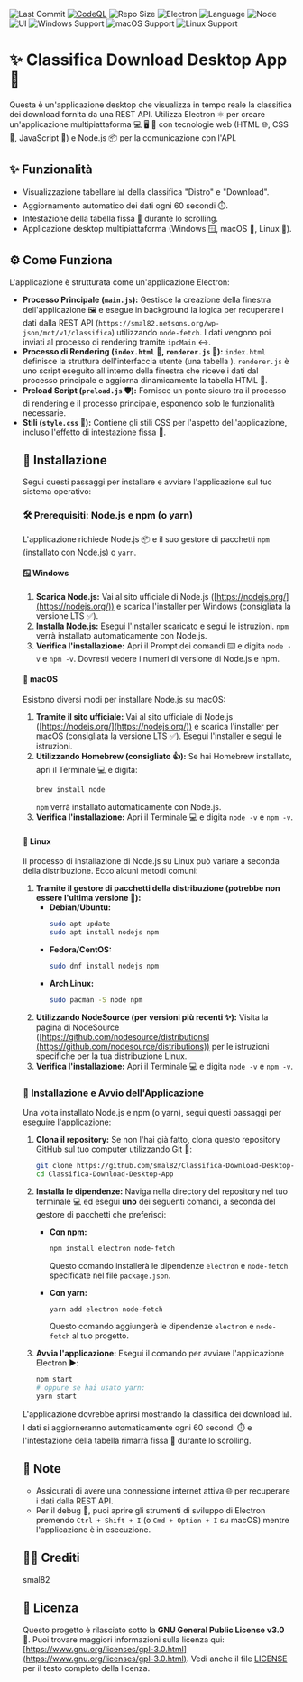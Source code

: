 ![Last Commit](https://img.shields.io/github/last-commit/smal82/Classifica-Download-Desktop-App)  [![CodeQL](https://github.com/smal82/Classifica-Download-Desktop-App/actions/workflows/github-code-scanning/codeql/badge.svg)](https://github.com/smal82/Classifica-Download-Desktop-App/actions/workflows/github-code-scanning/codeql) ![Repo Size](https://img.shields.io/github/repo-size/smal82/Classifica-Download-Desktop-App) ![Electron](https://img.shields.io/badge/devDependency-electron@37.1.0-blueviolet?logo=electron) ![Language](https://img.shields.io/badge/language-JavaScript-F7DF1E?logo=javascript&logoColor=black) ![Node](https://img.shields.io/badge/runtime-Node.js-339933?logo=node.js&logoColor=white)
![UI](https://img.shields.io/badge/UI-HTML/CSS-orange) ![Windows Support](https://img.shields.io/badge/Windows-✔️-blue?logo=windows)
![macOS Support](https://img.shields.io/badge/macOS-✔️-lightgrey?logo=apple)
![Linux Support](https://img.shields.io/badge/Linux-✔️-yellow?logo=linux)


# ✨ Classifica Download Desktop App 🚀

Questa è un'applicazione desktop che visualizza in tempo reale la classifica dei download fornita da una REST API. Utilizza Electron ⚛️ per creare un'applicazione multipiattaforma 💻 🖥️ 📱 con tecnologie web (HTML 🌐, CSS 🎨, JavaScript 📜) e Node.js 📦 per la comunicazione con l'API.

## ✨ Funzionalità

* Visualizzazione tabellare 📊 della classifica "Distro" e "Download".
* Aggiornamento automatico dei dati ogni 60 secondi ⏱️.
* Intestazione della tabella fissa 📌 durante lo scrolling.
* Applicazione desktop multipiattaforma (Windows 🪟, macOS 🍎, Linux 🐧).

## ⚙️ Come Funziona

L'applicazione è strutturata come un'applicazione Electron:

* **Processo Principale (`main.js`):** Gestisce la creazione della finestra dell'applicazione 🖼️ e esegue in background la logica per recuperare i dati dalla REST API (`https://smal82.netsons.org/wp-json/mct/v1/classifica`) utilizzando `node-fetch`. I dati vengono poi inviati al processo di rendering tramite `ipcMain` ↔️.
* **Processo di Rendering (`index.html` 📄, `renderer.js` 📜):** `index.html` definisce la struttura dell'interfaccia utente (una tabella <table>). `renderer.js` è uno script eseguito all'interno della finestra che riceve i dati dal processo principale e aggiorna dinamicamente la tabella HTML 🔄.
* **Preload Script (`preload.js` 🛡️):** Fornisce un ponte sicuro tra il processo di rendering e il processo principale, esponendo solo le funzionalità necessarie.
* **Stili (`style.css` 💅):** Contiene gli stili CSS per l'aspetto dell'applicazione, incluso l'effetto di intestazione fissa 📌.

## 💾 Installazione

Segui questi passaggi per installare e avviare l'applicazione sul tuo sistema operativo:

### 🛠️ Prerequisiti: Node.js e npm (o yarn)

L'applicazione richiede Node.js 📦 e il suo gestore di pacchetti `npm` (installato con Node.js) o `yarn`.

#### 🪟 Windows

1.  **Scarica Node.js:** Vai al sito ufficiale di Node.js ([https://nodejs.org/](https://nodejs.org/)) e scarica l'installer per Windows (consigliata la versione LTS ✅).
2.  **Installa Node.js:** Esegui l'installer scaricato e segui le istruzioni. `npm` verrà installato automaticamente con Node.js.
3.  **Verifica l'installazione:** Apri il Prompt dei comandi ⌨️ e digita `node -v` e `npm -v`. Dovresti vedere i numeri di versione di Node.js e npm.

#### 🍎 macOS

Esistono diversi modi per installare Node.js su macOS:

1.  **Tramite il sito ufficiale:** Vai al sito ufficiale di Node.js ([https://nodejs.org/](https://nodejs.org/)) e scarica l'installer per macOS (consigliata la versione LTS ✅). Esegui l'installer e segui le istruzioni.
2.  **Utilizzando Homebrew (consigliato 👍):** Se hai Homebrew installato, apri il Terminale 💻 e digita:
    ```bash
    brew install node
    ```
    `npm` verrà installato automaticamente con Node.js.
3.  **Verifica l'installazione:** Apri il Terminale 💻 e digita `node -v` e `npm -v`.

#### 🐧 Linux

Il processo di installazione di Node.js su Linux può variare a seconda della distribuzione. Ecco alcuni metodi comuni:

1.  **Tramite il gestore di pacchetti della distribuzione (potrebbe non essere l'ultima versione 🤔):**
    * **Debian/Ubuntu:**
        ```bash
        sudo apt update
        sudo apt install nodejs npm
        ```
    * **Fedora/CentOS:**
        ```bash
        sudo dnf install nodejs npm
        ```
    * **Arch Linux:**
        ```bash
        sudo pacman -S node npm
        ```
2.  **Utilizzando NodeSource (per versioni più recenti ✨):** Visita la pagina di NodeSource ([https://github.com/nodesource/distributions](https://github.com/nodesource/distributions)) per le istruzioni specifiche per la tua distribuzione Linux.
3.  **Verifica l'installazione:** Apri il Terminale 💻 e digita `node -v` e `npm -v`.

### 🚀 Installazione e Avvio dell'Applicazione

Una volta installato Node.js e npm (o yarn), segui questi passaggi per eseguire l'applicazione:

1.  **Clona il repository:** Se non l'hai già fatto, clona questo repository GitHub sul tuo computer utilizzando Git 🐙:
    ```bash
    git clone https://github.com/smal82/Classifica-Download-Desktop-App
    cd Classifica-Download-Desktop-App
    ```
2.  **Installa le dipendenze:** Naviga nella directory del repository nel tuo terminale 💻 ed esegui **uno** dei seguenti comandi, a seconda del gestore di pacchetti che preferisci:

    * **Con npm:**
        ```bash
        npm install electron node-fetch
        ```
        Questo comando installerà le dipendenze `electron` e `node-fetch` specificate nel file `package.json`.

    * **Con yarn:**
        ```bash
        yarn add electron node-fetch
        ```
        Questo comando aggiungerà le dipendenze `electron` e `node-fetch` al tuo progetto.

3.  **Avvia l'applicazione:** Esegui il comando per avviare l'applicazione Electron ▶️:
    ```bash
    npm start
    # oppure se hai usato yarn:
    yarn start
    ```

L'applicazione dovrebbe aprirsi mostrando la classifica dei download 📊. I dati si aggiorneranno automaticamente ogni 60 secondi ⏱️ e l'intestazione della tabella rimarrà fissa 📌 durante lo scrolling.

## 📝 Note

* Assicurati di avere una connessione internet attiva 🌐 per recuperare i dati dalla REST API.
* Per il debug 🐞, puoi aprire gli strumenti di sviluppo di Electron premendo `Ctrl + Shift + I` (o `Cmd + Option + I` su macOS) mentre l'applicazione è in esecuzione.

## 👨‍💻 Crediti

smal82

## 📄 Licenza

Questo progetto è rilasciato sotto la **GNU General Public License v3.0** 📜. Puoi trovare maggiori informazioni sulla licenza qui: [https://www.gnu.org/licenses/gpl-3.0.html](https://www.gnu.org/licenses/gpl-3.0.html). Vedi anche il file [LICENSE](LICENSE) per il testo completo della licenza.
